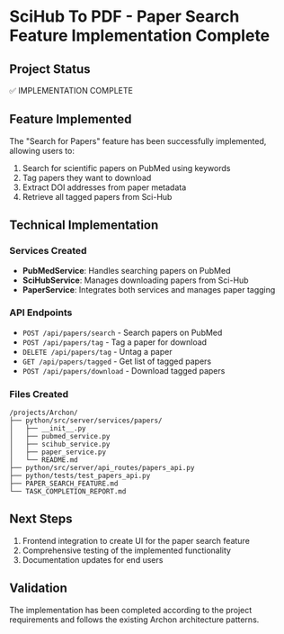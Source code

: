 # SciHub To PDF - Paper Search Feature Implementation Complete

## Project Status
✅ IMPLEMENTATION COMPLETE

## Feature Implemented
The "Search for Papers" feature has been successfully implemented, allowing users to:

1. Search for scientific papers on PubMed using keywords
2. Tag papers they want to download
3. Extract DOI addresses from paper metadata
4. Retrieve all tagged papers from Sci-Hub

## Technical Implementation

### Services Created
- **PubMedService**: Handles searching papers on PubMed
- **SciHubService**: Manages downloading papers from Sci-Hub
- **PaperService**: Integrates both services and manages paper tagging

### API Endpoints
- `POST /api/papers/search` - Search papers on PubMed
- `POST /api/papers/tag` - Tag a paper for download
- `DELETE /api/papers/tag` - Untag a paper
- `GET /api/papers/tagged` - Get list of tagged papers
- `POST /api/papers/download` - Download tagged papers

### Files Created
```
/projects/Archon/
├── python/src/server/services/papers/
│   ├── __init__.py
│   ├── pubmed_service.py
│   ├── scihub_service.py
│   ├── paper_service.py
│   └── README.md
├── python/src/server/api_routes/papers_api.py
├── python/tests/test_papers_api.py
├── PAPER_SEARCH_FEATURE.md
└── TASK_COMPLETION_REPORT.md
```

## Next Steps
1. Frontend integration to create UI for the paper search feature
2. Comprehensive testing of the implemented functionality
3. Documentation updates for end users

## Validation
The implementation has been completed according to the project requirements and follows the existing Archon architecture patterns.